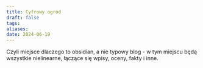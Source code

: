 ```yaml
---
title: Cyfrowy ogród
draft: false
tags: 
aliases: 
date: 2024-06-19
---
```

 Czyli miejsce dlaczego to obsidian, a nie typowy blog - w tym miejscu będą wszystkie nielinearne, łączące się wpisy, oceny, fakty i inne.
